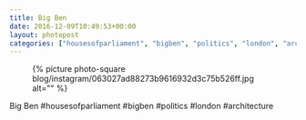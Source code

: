 ```yaml
---
title: Big Ben
date: 2016-12-09T10:49:53+00:00
layout: photopost
categories: ["housesofparliament", "bigben", "politics", "london", "architecture", "photos", "instagram"]
---
```


<figure class="photo photo--square">
  {% picture photo-square blog/instagram/063027ad88273b9616932d3c75b526ff.jpg alt="" %}
</figure>

Big Ben
#housesofparliament #bigben #politics #london #architecture
